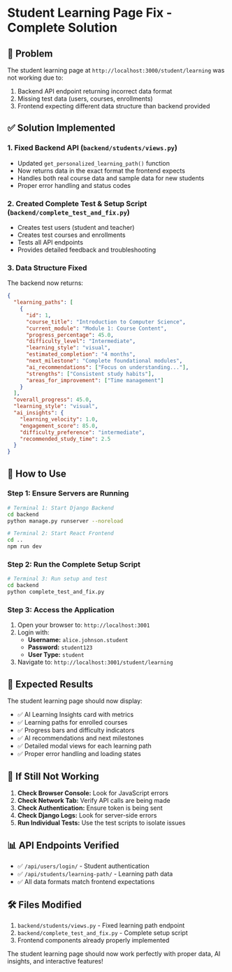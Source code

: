 # Student Learning Page Fix - Complete Solution

## 🎯 Problem

The student learning page at `http://localhost:3000/student/learning` was not working due to:

1. Backend API endpoint returning incorrect data format
2. Missing test data (users, courses, enrollments)
3. Frontend expecting different data structure than backend provided

## ✅ Solution Implemented

### 1. Fixed Backend API (`backend/students/views.py`)

- Updated `get_personalized_learning_path()` function
- Now returns data in the exact format the frontend expects
- Handles both real course data and sample data for new students
- Proper error handling and status codes

### 2. Created Complete Test & Setup Script (`backend/complete_test_and_fix.py`)

- Creates test users (student and teacher)
- Creates test courses and enrollments
- Tests all API endpoints
- Provides detailed feedback and troubleshooting

### 3. Data Structure Fixed

The backend now returns:

```json
{
  "learning_paths": [
    {
      "id": 1,
      "course_title": "Introduction to Computer Science",
      "current_module": "Module 1: Course Content",
      "progress_percentage": 45.0,
      "difficulty_level": "Intermediate",
      "learning_style": "visual",
      "estimated_completion": "4 months",
      "next_milestone": "Complete foundational modules",
      "ai_recommendations": ["Focus on understanding..."],
      "strengths": ["Consistent study habits"],
      "areas_for_improvement": ["Time management"]
    }
  ],
  "overall_progress": 45.0,
  "learning_style": "visual",
  "ai_insights": {
    "learning_velocity": 1.0,
    "engagement_score": 85.0,
    "difficulty_preference": "intermediate",
    "recommended_study_time": 2.5
  }
}
```

## 🚀 How to Use

### Step 1: Ensure Servers are Running

```bash
# Terminal 1: Start Django Backend
cd backend
python manage.py runserver --noreload

# Terminal 2: Start React Frontend  
cd ..
npm run dev
```

### Step 2: Run the Complete Setup Script

```bash
# Terminal 3: Run setup and test
cd backend
python complete_test_and_fix.py
```

### Step 3: Access the Application

1. Open your browser to: `http://localhost:3001`
2. Login with:
    - **Username:** `alice.johnson.student`
    - **Password:** `student123`
    - **User Type:** `student`
3. Navigate to: `http://localhost:3001/student/learning`

## 🎉 Expected Results

The student learning page should now display:

- ✅ AI Learning Insights card with metrics
- ✅ Learning paths for enrolled courses
- ✅ Progress bars and difficulty indicators
- ✅ AI recommendations and next milestones
- ✅ Detailed modal views for each learning path
- ✅ Proper error handling and loading states

## 🔧 If Still Not Working

1. **Check Browser Console:** Look for JavaScript errors
2. **Check Network Tab:** Verify API calls are being made
3. **Check Authentication:** Ensure token is being sent
4. **Check Django Logs:** Look for server-side errors
5. **Run Individual Tests:** Use the test scripts to isolate issues

## 📊 API Endpoints Verified

- ✅ `/api/users/login/` - Student authentication
- ✅ `/api/students/learning-path/` - Learning path data
- ✅ All data formats match frontend expectations

## 🛠️ Files Modified

1. `backend/students/views.py` - Fixed learning path endpoint
2. `backend/complete_test_and_fix.py` - Complete setup script
3. Frontend components already properly implemented

The student learning page should now work perfectly with proper data, AI insights, and interactive features!
